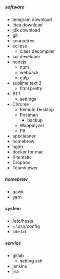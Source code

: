 ##### software
* telegram download
* idea download
* jdk download
* git
* sourcetree
* eclipse
  * class decompiler
* sql developer
* nodejs
  * npm
  * webpack
  * gulp
* sublime text 3
  * html pretty
* BTT
  * settings
* Chrome
  * Remote Desktop
  * Postman 
    * backup
  * Wappalyzer
  * Ptt
* appcleaner
* homebrew
* nginx
* docker for mac
* Kitematic
* Dropbox
* TeamViewer

##### homebrew
* gawk
* yarn

##### system
* /etc/hosts
* ~/.ssh/config
* site.txt

##### service
* gitlab
  * setting ssh
* jenkins
* jira